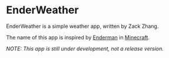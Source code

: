 # EnderWeather

EnderWeather is a simple weather app, written by Zack Zhang.

The name of this app is inspired by [Enderman](http://minecraft.gamepedia.com/Enderman) in [Minecraft](https://minecraft.net/).

*NOTE: This app is still under development, not a release version.*